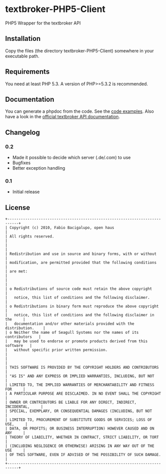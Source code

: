 # textbroker-PHP5-Client
PHP5 Wrapper for the textbroker API

## Installation
Copy the files (the directory textbroker-PHP5-Client) somewhere in your executable path.

## Requirements
You need at least PHP 5.3. A version of PHP>=5.3.2 is recommended.

## Documentation
You can generate a phpdoc from the code. See the [code examples](http://www.open-haus.de/community/textbroker-php5-client/ "Usage examples on open haus"). Also have a look in the [official textbroker API documentation](http://www.textbroker.com/us/client-api.php "Look for the PDF").

## Changelog
### 0.2 
+ Made it possible to decide which server (.de/.com) to use
+ Bugfixes
+ Better exception handling
### 0.1 
+ Initial release

## License

	+---------------------------------------------------------------------------+
	| Copyright (c) 2010, Fabio Bacigalupo, open haus                           |
	| All rights reserved.                                                      |
	|                                                                           |
	| Redistribution and use in source and binary forms, with or without        |
	| modification, are permitted provided that the following conditions        |
	| are met:                                                                  |
	|                                                                           |
	| o Redistributions of source code must retain the above copyright          |
	|   notice, this list of conditions and the following disclaimer.           |
	| o Redistributions in binary form must reproduce the above copyright       |
	|   notice, this list of conditions and the following disclaimer in the     |
	|   documentation and/or other materials provided with the distribution.    |
	| o Neither the name of Seagull Systems nor the names of its contributors   |
	|   may be used to endorse or promote products derived from this software   |
	|   without specific prior written permission.                              |
	|                                                                           |
	| THIS SOFTWARE IS PROVIDED BY THE COPYRIGHT HOLDERS AND CONTRIBUTORS       |
	| "AS IS" AND ANY EXPRESS OR IMPLIED WARRANTIES, INCLUDING, BUT NOT         |
	| LIMITED TO, THE IMPLIED WARRANTIES OF MERCHANTABILITY AND FITNESS FOR     |
	| A PARTICULAR PURPOSE ARE DISCLAIMED. IN NO EVENT SHALL THE COPYRIGHT      |
	| OWNER OR CONTRIBUTORS BE LIABLE FOR ANY DIRECT, INDIRECT, INCIDENTAL,     |
	| SPECIAL, EXEMPLARY, OR CONSEQUENTIAL DAMAGES (INCLUDING, BUT NOT          |
	| LIMITED TO, PROCUREMENT OF SUBSTITUTE GOODS OR SERVICES; LOSS OF USE,     |
	| DATA, OR PROFITS; OR BUSINESS INTERRUPTION) HOWEVER CAUSED AND ON ANY     |
	| THEORY OF LIABILITY, WHETHER IN CONTRACT, STRICT LIABILITY, OR TORT       |
	| (INCLUDING NEGLIGENCE OR OTHERWISE) ARISING IN ANY WAY OUT OF THE USE     |
	| OF THIS SOFTWARE, EVEN IF ADVISED OF THE POSSIBILITY OF SUCH DAMAGE.      |
	+---------------------------------------------------------------------------+
